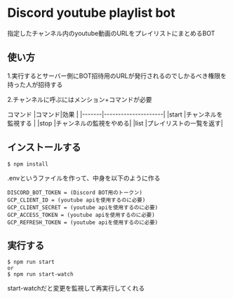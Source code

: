 # Discord youtube playlist bot
指定したチャンネル内のyoutube動画のURLをプレイリストにまとめるBOT

## 使い方

1.実行するとサーバー側にBOT招待用のURLが発行されるのでしかるべき権限を持った人が招待する

2.チャンネルに呼ぶにはメンション+コマンドが必要

コマンド
|コマンド|効果                 |
|-------|---------------------|
|start |チャンネルを監視する   |
|stop  |チャンネルの監視をやめる|
|list  |プレイリストの一覧を返す|


## インストールする
```
$ npm install
```
.envというファイルを作って、中身を以下のように作る
```
DISCORD_BOT_TOKEN = (Discord BOT用のトークン)
GCP_CLIENT_ID = (youtube apiを使用するのに必要)
GCP_CLIENT_SECRET = (youtube apiを使用するのに必要)
GCP_ACCESS_TOKEN = (youtube apiを使用するのに必要)
GCP_REFRESH_TOKEN = (youtube apiを使用するのに必要)
```

## 実行する
```
$ npm run start
or
$ npm run start-watch
```

start-watchだと変更を監視して再実行してくれる